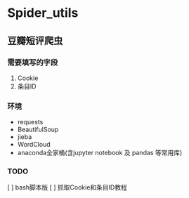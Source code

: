 # Spider_utils

## 豆瓣短评爬虫
### 需要填写的字段
1. Cookie
2. 条目ID

### 环境
- requests
- BeautifulSoup
- jieba
- WordCloud
- anaconda全家桶(含jupyter notebook 及 pandas 等常用库)

### TODO

[ ] bash脚本版
[ ] 抓取Cookie和条目ID教程
